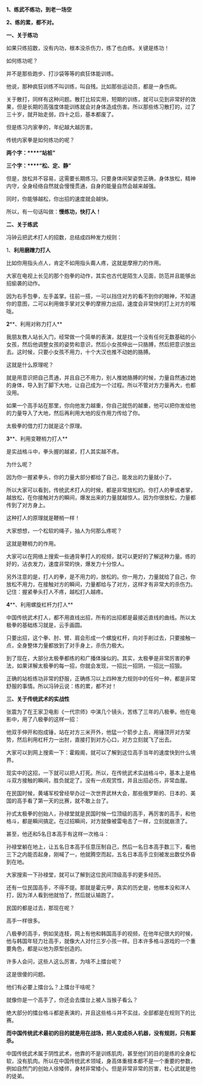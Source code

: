 **1、练武不练功，到老一场空**

**2、练的累，都不对。**

**一、关于练功**

如果只练招数，没有内功，根本没杀伤力，练了也白练。关键是练功！

如何练功呢？

并不是那些跑步、打沙袋等等的疯狂体能训练。

他说，那种疯狂训练不叫训练，叫自残。比如那些运动员，都是一身伤病。

关于散打，同样有这种问题。散打比较实用，短期的训练，就可以见到非常好的效果，但是长期的高强度体能训练就会对身体造成伤害。所以那些练习散打的，过了三十岁，就开始走弱，四十之后，基本都废了。

但是练习内家拳的，年纪越大越厉害。

传统内家拳是如何练功的呢？

**两个字：****“站桩”**

**三个字：****“松、定、静”**

但是，放松并不容易，这需要长期练习。只要身体间架姿势正确，身体放松，精神内守，全身经络自然就会慢慢贯通，自身的能量自然会越来越强。

同时，你能够越松，你出招的速度就会越快。

所以，有一句话叫做：**慢练功，快打人！**

**二、关于练武**

冯钟云把武术打人的招数，总结成四种发力规则：

1、**利用磨蹭力打人**

比如你用指头点人，肯定不如用指头甭人疼，这就是摩擦力的作用。

大家在电视上长见的那个抱拳的动作，其实也古代是陌生人见面，防范并且能够出招偷袭的动作。

因为右手包拳，左手盖掌。往前一搭，一可以挡住对方的看不到你的眼神，不知道你的意图，二可以利用做手掌对又拳的摩擦力出招，速度会非常快的打上对方的喉咙。

**2****、利用对称力打人**

我朋友教人站长入门，经常做一个简单的表演，就是找一个没有任何无数基础的小女孩，然后他调整女孩的姿势和意识，然后小女孩伸出一只胳膊，然后把意识放出去。这时候，只要小女孩不用力，十个大汉也推不动她的胳膊。

这就是什么原理呢？

就是用意识把自己贯通，并且自己不用力，别人推她胳膊的时候，力量自然通过她的身体，导入到了脚下大地，让自己成为一个过程。所以不管对方力量再大，也都没用。

如果一个高手站在那里，你向他发力越重，你自己就伤的越重，他可以把你发给他的力量导入了大地，然后再利用大地的反作用力传给了你。

太极拳的借力打力就是这个原理。

**3****、利用变鞭梢力打人**

是实战格斗中，拳头握的越紧，打人其实越不疼。

为什么呢？

因为你一握紧拳头，你的力量大部分都给了自己，能发出的力量就小了。

所以大家可以看到，传统武术打人的时候，都是非常放松的。你打人的拳或者掌，越放松，在你接触对方的瞬间，爆发出来的力量就越惊人。因为你很放松，力量都传到了对方身上。

这种打人的原理就是鞭梢一样！

大家想想，一个松软的绳子，抽人为何那么疼呢？

这就是鞭梢力的作用。

大家可以在网络上搜索一些通背拳打人的视频，就可以更好的了解这种力量。练的好的，沾衣发力，速度非常的快，爆发力十分惊人。

另外注意的是，打人的拳，是不用力的，放松的。你一用力，力量就给了自己，你放松不用力，在接触对方的瞬间，力量都给与了对方，这样才有非常大的杀伤力。记住：握紧拳头打人不疼，越松打人越疼。

**4****、利用螺旋杠杆力打人**

中国传统武术打人，都不用直线出招，所有的出招都是最接近直线的曲线。所以太极拳的基础练习就是，云手画圆。

只要出招，这个拳、肘、臂、肩会形成一个螺旋杠杆，向对手削过去，只要接触一点，全身整体力量都放到了对手身上，杀伤力极大。

到了现在，大部分太极拳都练的和广播体操似的。其实，太极拳是非常厉害的拳法，如果详解太极拳的每一招，你就会发现，一招比一招阴，一招比一招狠。

正确的站桩练功非常的舒服，正确练习以上四种发力规则中的任何一种，都是非常舒服的事情。所以冯钟云说：练的累，都不对！

**三、关于传统武术的实战性**

张震为了在王家卫电影《一代宗师》中演几个镜头，苦练了三年的八极拳。他在电影中，用了八极拳的这样一招：

他双手伸开和抱成锤，站在对方三米开外，他猛一个箭步上去，用锤顶开对方架势，然后利用杠杆力一出肘，直接打到对方心口，对方立刻就飞了出去。

大家可以到网上搜索一下：霍殿阁，就可以了解到这位高手当年的速度快到什么境界。

现实中的这招，一下就可以把人打死。所以，在传统武术实战格斗中，基本上是格斗双方接触的瞬间，胜负就定了。没有一点观赏性，并且出招必伤，非常血腥。

在民国时候，黄埔军校曾经举办过一次世界武林大会，那些俄罗斯的、日本的、美国的高手看了第一天的比赛，就不敢上台了。

孙式太极拳的创始人，孙禄堂就是民国时候一位顶级的高手，再厉害的高手，和他格斗，都是瞬间搞定。在过招瞬间，对方就像被雷电击了一样，立刻就崩溃了。

甚至，他还和5名日本高手有这样一次格斗：

孙禄堂躺在地上，让五名日本高手任意压制自己，然后一名日本高手数三下，看他三下之内能否起身，刚喊了一，他就腾空而起，五名日本高手立刻被发出数仗外昏到在地。

大家搜索一下孙禄堂，就可以了解到这位民间顶级高手的更多经历。

还有一位民国高手，不得不提。那就是霍元甲，真实的历史是，他根本没和洋人打，因为洋人看到他就怕了，然后就认输跑了。

民国的都是过去，那现在呢？

高手一样很多。

八极拳的高手，例如吴连枝，网上有他和韩国高手的视频，在他年纪很大的时候，他与韩国年轻力壮高手，就像大人对付三岁小孩一样。日本许多格斗游戏的一个重要角色，都是以他为原型创造的。

许多人会问，这些人这么厉害，为啥不上擂台呢？

这是很傻的问题。

他们有必要上擂台么？上擂台干啥呢？

就像你是一个高手了，你还会去擂台上被人当猴子看么？

绝大部分的擂台格斗都是表演的，并且这些格斗并不实战，全部都是在规则下的比赛。

**而中国传统武术最初的目的就是用在战场，把人变成杀人机器，没有规则，只有厮杀。**

中国传统武术属于阴性武术，他靠的不是训练肌肉，甚至他们的目的是练的全身松软，没有肌肉。所以在中国传统武术领域，身高体重根本都不是一个重要的参数，例如自然门的创始人徐矮师，身材非常矮小。但是非常非常的厉害，杜心武就是他的徒弟。